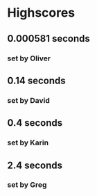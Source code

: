 # Highscores #

## **0.000581 seconds** ##
### set by Oliver ###

## **0.14 seconds** ##
### set by David ###

## **0.4 seconds** ##
### set by Karin ###

## **2.4 seconds** ##
### set by Greg ###
